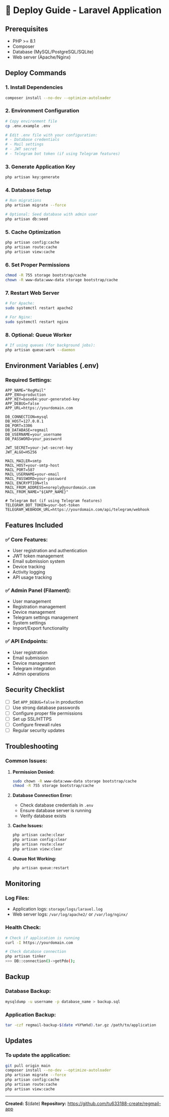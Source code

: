 # 🚀 Deploy Guide - Laravel Application

## Prerequisites
- PHP >= 8.1
- Composer
- Database (MySQL/PostgreSQL/SQLite)
- Web server (Apache/Nginx)

## Deploy Commands

### 1. Install Dependencies
```bash
composer install --no-dev --optimize-autoloader
```

### 2. Environment Configuration
```bash
# Copy environment file
cp .env.example .env

# Edit .env file with your configuration:
# - Database credentials
# - Mail settings
# - JWT secret
# - Telegram bot token (if using Telegram features)
```

### 3. Generate Application Key
```bash
php artisan key:generate
```

### 4. Database Setup
```bash
# Run migrations
php artisan migrate --force

# Optional: Seed database with admin user
php artisan db:seed
```

### 5. Cache Optimization
```bash
php artisan config:cache
php artisan route:cache
php artisan view:cache
```

### 6. Set Proper Permissions
```bash
chmod -R 755 storage bootstrap/cache
chown -R www-data:www-data storage bootstrap/cache
```

### 7. Restart Web Server
```bash
# For Apache:
sudo systemctl restart apache2

# For Nginx:
sudo systemctl restart nginx
```

### 8. Optional: Queue Worker
```bash
# If using queues (for background jobs):
php artisan queue:work --daemon
```

## Environment Variables (.env)

### Required Settings:
```env
APP_NAME="RegMail"
APP_ENV=production
APP_KEY=base64:your-generated-key
APP_DEBUG=false
APP_URL=https://yourdomain.com

DB_CONNECTION=mysql
DB_HOST=127.0.0.1
DB_PORT=3306
DB_DATABASE=regmail
DB_USERNAME=your_username
DB_PASSWORD=your_password

JWT_SECRET=your-jwt-secret-key
JWT_ALGO=HS256

MAIL_MAILER=smtp
MAIL_HOST=your-smtp-host
MAIL_PORT=587
MAIL_USERNAME=your-email
MAIL_PASSWORD=your-password
MAIL_ENCRYPTION=tls
MAIL_FROM_ADDRESS=noreply@yourdomain.com
MAIL_FROM_NAME="${APP_NAME}"

# Telegram Bot (if using Telegram features)
TELEGRAM_BOT_TOKEN=your-bot-token
TELEGRAM_WEBHOOK_URL=https://yourdomain.com/api/telegram/webhook
```

## Features Included

### ✅ Core Features:
- User registration and authentication
- JWT token management
- Email submission system
- Device tracking
- Activity logging
- API usage tracking

### ✅ Admin Panel (Filament):
- User management
- Registration management
- Device management
- Telegram settings management
- System settings
- Import/Export functionality

### ✅ API Endpoints:
- User registration
- Email submission
- Device management
- Telegram integration
- Admin operations

## Security Checklist

- [ ] Set `APP_DEBUG=false` in production
- [ ] Use strong database passwords
- [ ] Configure proper file permissions
- [ ] Set up SSL/HTTPS
- [ ] Configure firewall rules
- [ ] Regular security updates

## Troubleshooting

### Common Issues:

1. **Permission Denied:**
   ```bash
   sudo chown -R www-data:www-data storage bootstrap/cache
   chmod -R 755 storage bootstrap/cache
   ```

2. **Database Connection Error:**
   - Check database credentials in `.env`
   - Ensure database server is running
   - Verify database exists

3. **Cache Issues:**
   ```bash
   php artisan cache:clear
   php artisan config:clear
   php artisan route:clear
   php artisan view:clear
   ```

4. **Queue Not Working:**
   ```bash
   php artisan queue:restart
   ```

## Monitoring

### Log Files:
- Application logs: `storage/logs/laravel.log`
- Web server logs: `/var/log/apache2/` or `/var/log/nginx/`

### Health Check:
```bash
# Check if application is running
curl -I https://yourdomain.com

# Check database connection
php artisan tinker
>>> DB::connection()->getPdo();
```

## Backup

### Database Backup:
```bash
mysqldump -u username -p database_name > backup.sql
```

### Application Backup:
```bash
tar -czf regmail-backup-$(date +%Y%m%d).tar.gz /path/to/application
```

## Updates

### To update the application:
```bash
git pull origin main
composer install --no-dev --optimize-autoloader
php artisan migrate --force
php artisan config:cache
php artisan route:cache
php artisan view:cache
```

---

**Created:** $(date)
**Repository:** https://github.com/tu633188-create/regmail-app
